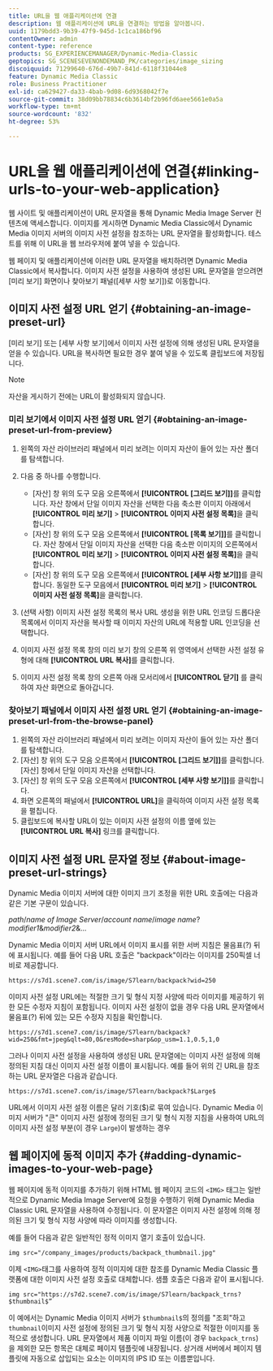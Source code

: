 ```yaml
---
title: URL을 웹 애플리케이션에 연결
description: 웹 애플리케이션에 URL을 연결하는 방법을 알아봅니다.
uuid: 1179bdd3-9b39-47f9-945d-1c1ca186bf96
contentOwner: admin
content-type: reference
products: SG_EXPERIENCEMANAGER/Dynamic-Media-Classic
geptopics: SG_SCENESEVENONDEMAND_PK/categories/image_sizing
discoiquuid: 71299640-676d-49b7-841d-6118f31044e8
feature: Dynamic Media Classic
role: Business Practitioner
exl-id: ca629427-da33-4bab-9d08-6d9368042f7e
source-git-commit: 38d09bb78834c6b3614bf2b96fd6aee5661e0a5a
workflow-type: tm+mt
source-wordcount: '832'
ht-degree: 53%

---
```


# URL을 웹 애플리케이션에 연결{#linking-urls-to-your-web-application}

웹 사이트 및 애플리케이션이 URL 문자열을 통해 Dynamic Media Image Server 컨텐츠에 액세스합니다. 이미지를 게시하면 Dynamic Media Classic에서 Dynamic Media 이미지 서버의 이미지 사전 설정을 참조하는 URL 문자열을 활성화합니다. 테스트를 위해 이 URL을 웹 브라우저에 붙여 넣을 수 있습니다.

웹 페이지 및 애플리케이션에 이러한 URL 문자열을 배치하려면 Dynamic Media Classic에서 복사합니다. 이미지 사전 설정을 사용하여 생성된 URL 문자열을 얻으려면 [미리 보기] 화면이나 찾아보기 패널([세부 사항 보기])로 이동합니다.

## 이미지 사전 설정 URL 얻기 {#obtaining-an-image-preset-url}

[미리 보기] 또는 [세부 사항 보기]에서 이미지 사전 설정에 의해 생성된 URL 문자열을 얻을 수 있습니다. URL을 복사하면 필요한 경우 붙여 넣을 수 있도록 클립보드에 저장됩니다.

>[!NOTE]
>
>자산을 게시하기 전에는 URL이 활성화되지 않습니다.

### 미리 보기에서 이미지 사전 설정 URL 얻기 {#obtaining-an-image-preset-url-from-preview}

1. 왼쪽의 자산 라이브러리 패널에서 미리 보려는 이미지 자산이 들어 있는 자산 폴더를 탐색합니다.
1. 다음 중 하나를 수행합니다.

   * [자산] 창 위의 도구 모음 오른쪽에서 **[!UICONTROL [그리드 보기]]**&#x200B;를 클릭합니다. 자산 창에서 단일 이미지 자산을 선택한 다음 축소판 이미지 아래에서 **[!UICONTROL 미리 보기]** > **[!UICONTROL 이미지 사전 설정 목록]**&#x200B;을 클릭합니다.
   * [자산] 창 위의 도구 모음 오른쪽에서 **[!UICONTROL [목록 보기]]**&#x200B;를 클릭합니다. 자산 창에서 단일 이미지 자산을 선택한 다음 축소판 이미지의 오른쪽에서 **[!UICONTROL 미리 보기]** > **[!UICONTROL 이미지 사전 설정 목록]**&#x200B;을 클릭합니다.
   * [자산] 창 위의 도구 모음 오른쪽에서 **[!UICONTROL [세부 사항 보기]]**&#x200B;를 클릭합니다. 동일한 도구 모음에서 **[!UICONTROL 미리 보기]** > **[!UICONTROL 이미지 사전 설정 목록]**&#x200B;을 클릭합니다.

1. (선택 사항) 이미지 사전 설정 목록의 복사 URL 생성을 위한 URL 인코딩 드롭다운 목록에서 이미지 자산을 복사할 때 이미지 자산의 URL에 적용할 URL 인코딩을 선택합니다.
1. 이미지 사전 설정 목록 창의 미리 보기 창의 오른쪽 위 영역에서 선택한 사전 설정 유형에 대해 **[!UICONTROL URL 복사]**&#x200B;를 클릭합니다.
1. 이미지 사전 설정 목록 창의 오른쪽 아래 모서리에서 **[!UICONTROL 닫기]** 를 클릭하여 자산 화면으로 돌아갑니다.

### 찾아보기 패널에서 이미지 사전 설정 URL 얻기 {#obtaining-an-image-preset-url-from-the-browse-panel}

1. 왼쪽의 자산 라이브러리 패널에서 미리 보려는 이미지 자산이 들어 있는 자산 폴더를 탐색합니다.
1. [자산] 창 위의 도구 모음 오른쪽에서 **[!UICONTROL [그리드 보기]]**&#x200B;를 클릭합니다. [자산] 창에서 단일 이미지 자산을 선택합니다.
1. [자산] 창 위의 도구 모음 오른쪽에서 **[!UICONTROL [세부 사항 보기]]**&#x200B;를 클릭합니다. 
1. 화면 오른쪽의 패널에서 **[!UICONTROL URL]**&#x200B;을 클릭하여 이미지 사전 설정 목록을 펼칩니다.
1. 클립보드에 복사할 URL이 있는 이미지 사전 설정의 이름 옆에 있는 **[!UICONTROL URL 복사]** 링크를 클릭합니다.

## 이미지 사전 설정 URL 문자열 정보 {#about-image-preset-url-strings}

Dynamic Media 이미지 서버에 대한 이미지 크기 조정을 위한 URL 호출에는 다음과 같은 기본 구문이 있습니다.

*path*/*name of Image Server*/*account name*/*image name*?*modifier1*&amp;*modifier2*&amp;...

Dynamic Media 이미지 서버 URL에서 이미지 표시를 위한 서버 지침은 물음표(?) 뒤에 표시됩니다. 예를 들어 다음 URL 호출은 &quot;backpack&quot;이라는 이미지를 250픽셀 너비로 제공합니다.

```as3
https://s7d1.scene7.com/is/image/S7learn/backpack?wid=250
```

이미지 사전 설정 URL에는 적절한 크기 및 형식 지정 사양에 따라 이미지를 제공하기 위한 모든 수정자 지침이 포함됩니다. 이미지 사전 설정이 없을 경우 다음 URL 문자열에서 물음표(?) 뒤에 있는 모든 수정자 지침을 확인합니다.

```as3
https://s7d1.scene7.com/is/image/S7learn/backpack?wid=250&fmt=jpeg&qlt=80,0&resMode=sharp&op_usm=1.1,0.5,1,0
```

그러나 이미지 사전 설정을 사용하여 생성된 URL 문자열에는 이미지 사전 설정에 의해 정의된 지침 대신 이미지 사전 설정 이름이 표시됩니다. 예를 들어 위의 긴 URL을 참조하는 URL 문자열은 다음과 같습니다.

```as3
https://s7d1.scene7.com/is/image/S7learn/backpack?$Large$
```

URL에서 이미지 사전 설정 이름은 달러 기호($)로 묶여 있습니다. Dynamic Media 이미지 서버가 &quot;큰&quot; 이미지 사전 설정에 정의된 크기 및 형식 지정 지침을 사용하여 URL의 이미지 사전 설정 부분(이 경우 `Large`)이 발생하는 경우

## 웹 페이지에 동적 이미지 추가 {#adding-dynamic-images-to-your-web-page}

웹 페이지에 동적 이미지를 추가하기 위해 HTML 웹 페이지 코드의 `<IMG>` 태그는 일반적으로 Dynamic Media Image Server에 요청을 수행하기 위해 Dynamic Media Classic URL 문자열을 사용하여 수정됩니다. 이 문자열은 이미지 사전 설정에 의해 정의된 크기 및 형식 지정 사양에 따라 이미지를 생성합니다.

예를 들어 다음과 같은 일반적인 정적 이미지 열기 호출이 있습니다.

```as3
img src="/company_images/products/backpack_thumbnail.jpg"
```

이제 `<IMG>`태그를 사용하여 정적 이미지에 대한 참조를 Dynamic Media Classic 플랫폼에 대한 이미지 사전 설정 호출로 대체합니다. 샘플 호출은 다음과 같이 표시됩니다.

```as3
img src="https://s7d2.scene7.com/is/image/S7learn/backpack_trns?$thumbnail$”
```

이 예에서는 Dynamic Media 이미지 서버가 `$thumbnail$`의 정의를 &quot;조회&quot;하고 `thumbnail`이미지 사전 설정에 정의된 크기 및 형식 지정 사양으로 적절한 이미지를 동적으로 생성합니다. URL 문자열에서 제품 이미지 파일 이름(이 경우 `backpack_trns`)을 제외한 모든 항목은 대체로 페이지 템플릿에 내장됩니다. 상거래 서버에서 페이지 템플릿에 자동으로 삽입되는 요소는 이미지의 IPS ID 또는 이름뿐입니다.
